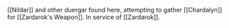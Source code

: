[[Nildar]] and other duergar found here, attempting to gather [[Chardalyn]] for [[Zardarok's Weapon]]. In service of [[Zardarok]].
